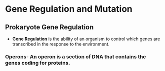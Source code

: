 # Gene Regulation and Mutation
## Prokaryote Gene Regulation
- **Gene Regulation** is the ability of an organism to control which genes are transcribed in the response to the environment.


### Operons- An **operon** is a section of DNA that contains the genes coding for proteins.
